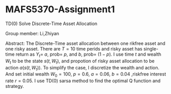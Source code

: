 # MAFS5370-Assignment1
TD(0) Solve Discrete-Time Asset Allocation

Group member: Li,Zhiyan

Abstract: The Discrete-Time asset allocation between one rikfree asset and one risky asset. There are $T=10$ time perids and risky asset has single-time return as $Y_t$= $a$, prob= $p$, and $b$, prob= $(1-p)$. I use time $t$ and wealth $W_t$ to be the state $s(t,W_t)$, and propotion of risky asset allocation to be action $a(s(t,W_t))$. To simplify the case, I discretize the wealth and action. And set initial wealth $W_0=100$, $p=0.6$, $a=0.06$, $b=0.04$ ,riskfree interest rate $r=0.05$. I use TD(0) sarsa method to find the optimal Q function and strategy.
